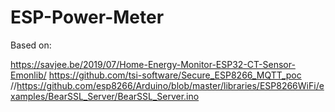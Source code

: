 # ESP-Power-Meter

Based on:

https://savjee.be/2019/07/Home-Energy-Monitor-ESP32-CT-Sensor-Emonlib/
https://github.com/tsi-software/Secure_ESP8266_MQTT_poc
//https://github.com/esp8266/Arduino/blob/master/libraries/ESP8266WiFi/examples/BearSSL_Server/BearSSL_Server.ino
